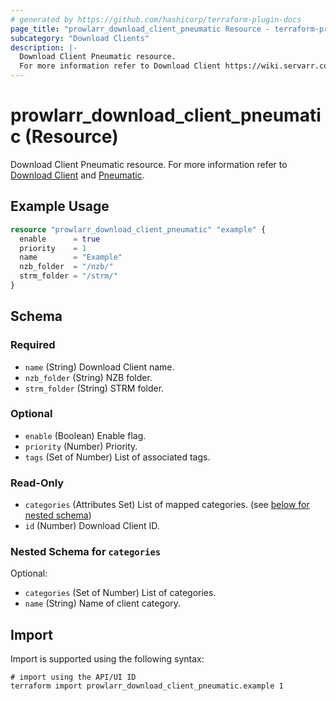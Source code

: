 ```yaml
---
# generated by https://github.com/hashicorp/terraform-plugin-docs
page_title: "prowlarr_download_client_pneumatic Resource - terraform-provider-prowlarr"
subcategory: "Download Clients"
description: |-
  Download Client Pneumatic resource.
  For more information refer to Download Client https://wiki.servarr.com/prowlarr/settings#download-clients and Pneumatic https://wiki.servarr.com/prowlarr/supported#pneumatic.
---
```


# prowlarr_download_client_pneumatic (Resource)

<!-- subcategory:Download Clients -->
Download Client Pneumatic resource.
For more information refer to [Download Client](https://wiki.servarr.com/prowlarr/settings#download-clients) and [Pneumatic](https://wiki.servarr.com/prowlarr/supported#pneumatic).

## Example Usage

```terraform
resource "prowlarr_download_client_pneumatic" "example" {
  enable      = true
  priority    = 1
  name        = "Example"
  nzb_folder  = "/nzb/"
  strm_folder = "/strm/"
}
```

<!-- schema generated by tfplugindocs -->
## Schema

### Required

- `name` (String) Download Client name.
- `nzb_folder` (String) NZB folder.
- `strm_folder` (String) STRM folder.

### Optional

- `enable` (Boolean) Enable flag.
- `priority` (Number) Priority.
- `tags` (Set of Number) List of associated tags.

### Read-Only

- `categories` (Attributes Set) List of mapped categories. (see [below for nested schema](#nestedatt--categories))
- `id` (Number) Download Client ID.

<a id="nestedatt--categories"></a>
### Nested Schema for `categories`

Optional:

- `categories` (Set of Number) List of categories.
- `name` (String) Name of client category.

## Import

Import is supported using the following syntax:

```shell
# import using the API/UI ID
terraform import prowlarr_download_client_pneumatic.example 1
```
